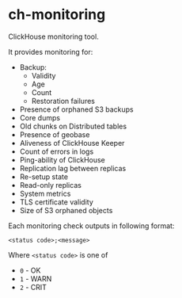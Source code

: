 # ch-monitoring

ClickHouse monitoring tool.

It provides monitoring for:
- Backup:
  - Validity
  - Age
  - Count
  - Restoration failures
- Presence of orphaned S3 backups
- Core dumps
- Old chunks on Distributed tables
- Presence of geobase
- Aliveness of ClickHouse Keeper
- Count of errors in logs
- Ping-ability of ClickHouse
- Replication lag between replicas
- Re-setup state
- Read-only replicas
- System metrics
- TLS certificate validity
- Size of S3 orphaned objects

Each monitoring check outputs in following format:
```
<status code>;<message>
```
Where `<status code>` is one of
- `0` - OK
- `1` - WARN
- `2` - CRIT
